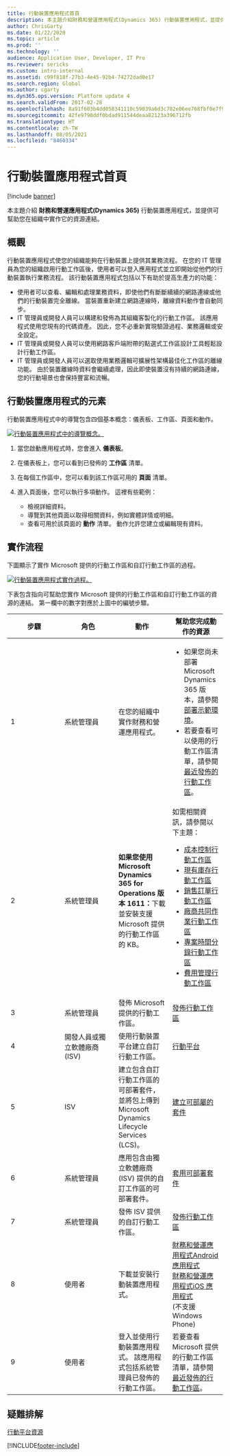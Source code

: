 ```yaml
---
title: 行動裝置應用程式首頁
description: 本主題介紹財務和營運應用程式(Dynamics 365) 行動裝置應用程式，並提供可幫助您在組織中實作它的資源連結。
author: ChrisGarty
ms.date: 01/22/2020
ms.topic: article
ms.prod: ''
ms.technology: ''
audience: Application User, Developer, IT Pro
ms.reviewer: sericks
ms.custom: intro-internal
ms.assetid: c99f818f-27b3-4e45-92b4-74272dad0e17
ms.search.region: Global
ms.author: cgarty
ms.dyn365.ops.version: Platform update 4
ms.search.validFrom: 2017-02-28
ms.openlocfilehash: 8a91f603b4dd058341110c59039a6d3c782e06ee768fbf0e7f94e9527a6354ba
ms.sourcegitcommit: 42fe9790ddf0bdad911544deaa82123a396712fb
ms.translationtype: HT
ms.contentlocale: zh-TW
ms.lasthandoff: 08/05/2021
ms.locfileid: "8460334"
---
```

# <a name="mobile-app-home-page"></a>行動裝置應用程式首頁

[!include [banner](../includes/banner.md)]

本主題介紹 **財務和營運應用程式(Dynamics 365)** 行動裝置應用程式，並提供可幫助您在組織中實作它的資源連結。

## <a name="overview"></a>概觀

行動裝置應用程式使您的組織能夠在行動裝置上提供其業務流程。 在您的 IT 管理員為您的組織啟用行動工作區後，使用者可以登入應用程式並立即開始從他們的行動裝置執行業務流程。 該行動裝置應用程式包括以下有助於提高生產力的功能：

- 使用者可以查看、編輯和處理業務資料，即使他們有斷斷續續的網路連線或他們的行動裝置完全離線。 當裝置重新建立網路連線時，離線資料動作會自動同步。
- IT 管理員或開發人員可以構建和發佈為其組織客製化的行動工作區。 該應用程式使用您現有的代碼資產。 因此，您不必重新實現驗證過程、業務邏輯或安全設定。
- IT 管理員或開發人員可以使用網路客戶端附帶的點選式工作區設計工具輕鬆設計行動工作區。
- IT 管理員或開發人員可以選取使用業務邏輯可擴展性架構最佳化工作區的離線功能。 由於裝置離線時資料會繼續處理，因此即使裝置沒有持續的網路連線，您的行動場景也會保持豐富和流暢。

## <a name="elements-of-the-mobile-app"></a>行動裝置應用程式的元素
行動裝置應用程式中的導覽包含四個基本概念：儀表板、工作區、頁面和動作。 

[![行動裝置應用程式中的導覽概念。](./media/mobilephoneapp1-1024x536.png)](./media/mobilephoneapp1.png)

1. 當您啟動應用程式時，您會進入 **儀表板**。
2. 在儀表板上，您可以看到已發佈的 **工作區** 清單。
3. 在每個工作區中，您可以看到該工作區可用的 **頁面** 清單。
4. 進入頁面後，您可以執行多項動作。 這裡有些範例：

    - 檢視詳細資料。
    - 導覽到其他頁面以取得相關資料，例如實體詳情或明細。
    - 查看可用於該頁面的 **動作** 清單。 動作允許您建立或編輯現有資料。

## <a name="implementation-process"></a>實作流程
下圖顯示了實作 Microsoft 提供的行動工作區和自訂行動工作區的過程。 

[![行動裝置應用程式實作過程。](./media/Mobile-implementation-process-5.png)](./media/Mobile-implementation-process-5.png)

下表包含指向可幫助您實作 Microsoft 提供的行動工作區和自訂行動工作區的資源的連結。 第一欄中的數字對應於上圖中的編號步驟。

<table>
<colgroup>
<col width="25%" />
<col width="25%" />
<col width="25%" />
<col width="25%" />
</colgroup>
<thead>
<tr class="header">
<th>步驟</th>
<th>角色</th>
<th>動作</th>
<th>幫助您完成動作的資源</th>
</tr>
</thead>
<tbody>
<tr class="odd">
<td>1</td>
<td>系統管理員</td>
<td>在您的組織中實作財務和營運應用程式。</td>
<td><ul><li>如果您尚未部署 Microsoft Dynamics 365 版本，請參閱<a href="../deployment/deploy-demo-environment.md">部署示範環境</a>。</li><li>若要查看可以使用的行動工作區清單，請參閱<a href="mobile-workspaces-released.md">最近發佈的行動工作區</a>。</li></ul></td>
</tr>
<tr class="even">
<td>2</td>
<td>系統管理員</td>
<td><strong>如果您使用 Microsoft Dynamics 365 for Operations 版本 1611：</strong>下載並安裝支援 Microsoft 提供的行動工作區的 KB。</td>
<td>如需相關資訊，請參閱以下主題：
<ul>

<li><a href="../../../finance/cost-accounting/cost-controlling-mobile-workspace.md">成本控制行動工作區</a></li>
<li><a href="../../../supply-chain/inventory/inventory-on-hand-mobile-workspace.md">現有庫存行動工作區</a></li>
<li><a href="../../../supply-chain/sales-marketing/sales-orders-mobile-workspace.md">銷售訂單行動工作區</a></li>
<li><a href="../../../supply-chain/procurement/vendor-collaboration-mobile-workspace.md">廠商共同作業行動工作區</a></li>
<li><a href="/dynamics365/project-operations/prod-pma/project-time-entry-mobile-workspace">專案時間分錄行動工作區</a></li>
<li><a href="/dynamics365/project-operations/prod-exp/expense-management-mobile-workspace">費用管理行動工作區</a></li>

</ul></td>
</tr>
<tr class="odd">
<td>3</td>
<td>系統管理員</td>
<td>發佈 Microsoft 提供的行動工作區。</td>
<td><a href="publish-mobile-workspace.md">發佈行動工作區</a>
</td>
</tr>
<tr class="even">
<td>4</td>
<td>開發人員或獨立軟體廠商 (ISV)</td>
<td>使用行動裝置平台建立自訂行動工作區。</td>
<td><a href="platform/mobile-platform-home-page.md">行動平台</a></td>
</tr>
<tr class="odd">
<td>5</td>
<td>ISV</td>
<td>建立包含自訂行動工作區的可部署套件，並將包上傳到 Microsoft Dynamics Lifecycle Services (LCS)。</td>
<td><a href="../deployment/create-apply-deployable-package.md">建立可部屬的套件</a></td>
</tr>
<tr class="even">
<td>6</td>
<td>系統管理員</td>
<td>應用包含由獨立軟體廠商 (ISV) 提供的自訂工作區的可部署套件。</td>
<td><a href="../deployment/apply-deployable-package-system.md">套用可部署套件</a></td>
</tr>
<tr class="odd">
<td>7</td>
<td>系統管理員</td>
<td>發佈 ISV 提供的自訂行動工作區。</td>
<td><a href="publish-mobile-workspace.md">發佈行動工作區</a></td>
</tr>
<tr class="even">
<td>8</td>
<td>使用者</td>
<td>下載並安裝行動裝置應用程式。</td>
<td>
<a href="https://go.microsoft.com/fwlink/?linkid=850662">財務和營運應用程式Android 應用程式</a><BR/>
<a href="https://go.microsoft.com/fwlink/?linkid=850663">財務和營運應用程式iOS 應用程式</a><BR/>
(不支援 Windows Phone)
</td>
</tr>
<tr class="odd">
<td>9</td>
<td>使用者</td>
<td>登入並使用行動裝置應用程式。 該應用程式包括系統管理員已發佈的行動工作區。</td>
<td>若要查看 Microsoft 提供的行動工作區清單，請參閱<a href="mobile-workspaces-released.md">最近發佈的行動工作區</a>。
</td>
</tr>
</tbody>
</table>

## <a name="troubleshooting"></a>疑難排解
[行動平台資源](platform/mobile-platform-home-page.md#troubleshooting-the-app)


[!INCLUDE[footer-include](../../../includes/footer-banner.md)]